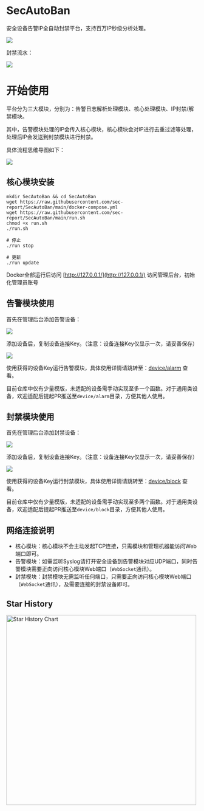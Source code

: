 # SecAutoBan
安全设备告警IP全自动封禁平台，支持百万IP秒级分析处理。

![](https://raw.githubusercontent.com/sec-report/SecAutoBan/main/img/index.jpg)

封禁流水：

![](https://raw.githubusercontent.com/sec-report/SecAutoBan/main/img/flow.gif)

# 开始使用

平台分为三大模块，分别为：告警日志解析处理模块、核心处理模块、IP封禁/解禁模块。

其中，告警模块处理的IP会传入核心模块，核心模块会对IP进行去重过滤等处理，处理后IP会发送到封禁模块进行封禁。

具体流程思维导图如下：

![](https://raw.githubusercontent.com/sec-report/SecAutoBan/main/img/mind.jpg)

## 核心模块安装
```shell
mkdir SecAutoBan && cd SecAutoBan
wget https://raw.githubusercontent.com/sec-report/SecAutoBan/main/docker-compose.yml
wget https://raw.githubusercontent.com/sec-report/SecAutoBan/main/run.sh
chmod +x run.sh
./run.sh

# 停止
./run stop

# 更新
./run update
```

Docker全部运行后访问 [http://127.0.0.1/](http://127.0.0.1/) 访问管理后台，初始化管理员账号

## 告警模块使用
首先在管理后台添加告警设备：

![](https://raw.githubusercontent.com/sec-report/SecAutoBan/main/img/alarm1.jpg)

添加设备后，复制设备连接Key。（注意：设备连接Key仅显示一次，请妥善保存）

![](https://raw.githubusercontent.com/sec-report/SecAutoBan/main/img/alarm2.jpg)

使用获得的设备Key运行告警模块，具体使用详情请跳转至：[device/alarm](https://github.com/sec-report/SecAutoBan/tree/main/device/alarm) 查看。

目前仓库中仅有少量模版，未适配的设备需手动实现至多一个函数。对于通用类设备，欢迎适配后提起PR推送至`device/alarm`目录，方便其他人使用。

## 封禁模块使用
首先在管理后台添加封禁设备：

![](https://raw.githubusercontent.com/sec-report/SecAutoBan/main/img/block1.jpg)

添加设备后，复制设备连接Key。（注意：设备连接Key仅显示一次，请妥善保存）

![](https://raw.githubusercontent.com/sec-report/SecAutoBan/main/img/block2.jpg)

使用获得的设备Key运行封禁模块，具体使用详情请跳转至：[device/block](https://github.com/sec-report/SecAutoBan/tree/main/device/block) 查看。

目前仓库中仅有少量模版，未适配的设备需手动实现至多两个函数。对于通用类设备，欢迎适配后提起PR推送至`device/block`目录，方便其他人使用。

## 网络连接说明

* 核心模块：核心模块不会主动发起TCP连接，只需模块和管理机器能访问Web端口即可。
* 告警模块：如需监听Syslog请打开安全设备到告警模块对应UDP端口，同时告警模块需要正向访问核心模块Web端口（`WebSocket`通讯）。
* 封禁模块：封禁模块无需监听任何端口，只需要正向访问核心模块Web端口（`WebSocket`通讯），及需要连接的封禁设备即可。

## Star History

<a href="https://github.com/sec-report/SecAutoBan/stargazers">
    <img width="500" alt="Star History Chart" src="https://api.star-history.com/svg?repos=sec-report/SecAutoBan&type=Date">
</a> 
